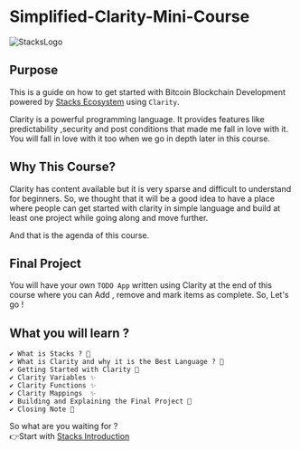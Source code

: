 # Simplified-Clarity-Mini-Course
![StacksLogo](https://blockgeeks.com/wp-content/uploads/2021/01/Screen-Shot-2021-01-12-at-10.43.14-AM.png)

## Purpose 

This is a guide on how to get started with Bitcoin Blockchain Development powered by [Stacks Ecosystem](https://www.stacks.co/) using `Clarity`.

Clarity is a powerful programming language.
It provides features like predictability ,security and post conditions that made me fall in love with it.
You will fall in love with it too when we go in depth later in this course.

## Why This Course?
Clarity has content available but it is very sparse and difficult to understand for beginners.
So, we thought that it will be a good idea to have a place where people can get started with clarity
in simple language and build at least one project while going along and move further.

And that is the agenda of this course.

## Final Project 
You will have your own `TODO App` written using Clarity at the end of this course where you can Add , remove and mark items as complete. So, Let's go !

## What you will learn ?
  
    
    ✔ What is Stacks ? 🤔
    ✔ What is Clarity and why it is the Best Language ? 💪
    ✔ Getting Started with Clarity 🙌
    ✔ Clarity Variables ✨
    ✔ Clarity Functions ✨
    ✔ Clarity Mappings  ✨
    ✔ Building and Explaining the Final Project 🔰
    ✔ Closing Note 💖


  So what are you waiting for ?<br/>
👉Start with [Stacks Introduction](./Stacks-Intro.md) 
